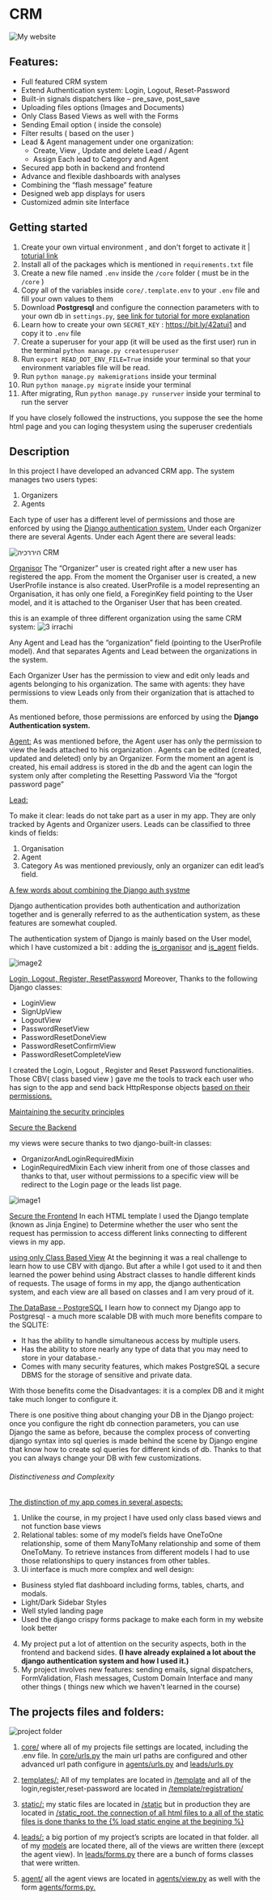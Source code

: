 # CRM 

![My website](https://crm2-naq4z.ondigitalocean.app)


## Features:
- Full featured CRM system
- Extend Authentication system: Login, Logout, Reset-Password 
- Built-in signals dispatchers like – pre_save, post_save
- Uploading files options (Images and Documents)
- Only Class Based Views as well with the Forms
- Sending Email option ( inside the console)
- Filter results ( based on the user )
- Lead & Agent management under one organization:
    - Create,  View , Update and delete Lead / Agent
    - Assign Each lead to Category and Agent
- Secured app both in backend and frontend
- Advance and flexible dashboards with analyses
- Combining the “flash message” feature
- Designed web app displays for users
- Customized admin site Interface





## Getting started
1. Create your own virtual environment , and  don't forget to activate it | [toturial link](https://bit.ly/3YQlTDn)
2. Install all of the packages which is mentioned in ```requirements.txt``` file
3. Create a new file named ```.env``` inside the ```/core``` folder ( must be in the ```/core``` )
4. Copy all of the variables inside ```core/.template.env``` to your ```.env``` file and fill your own values to them 
5. Download **Postgresql** and configure the connection parameters with to your own db in ```settings.py```, [see link for tutorial for more explanation](http://shorturl.at/dxEZ6) 
6. Learn how to create your own ```SECRET_KEY``` : https://bit.ly/42atuj1 and copy it to ```.env``` file
7. Create a superuser for your app (it will be used as the first user) run in the terminal ```python manage.py createsuperuser ```
8. Run ```export READ_DOT_ENV_FILE=True``` inside your terminal so that your environment variables file will be read.
9. Run ```python manage.py makemigrations``` inside your terminal
10. Run ```python manage.py migrate``` inside your terminal
11.  After migrating, Run ```python manage.py runserver``` inside your terminal to run the server

If you have closely followed the instructions, you suppose the see the home html page and you can loging thesystem using the superuser credentials



## Description
In this project I have developed an advanced CRM app.
The system manages two users types: 
1. Organizers
2. Agents


<ins></ins>


Each type of user has a different level of permissions and those are enforced by using the <ins>Django authentication system.</ins> 
Under each Organizer there are several Agents. Under each Agent there are several leads:


![היררכיה CRM](https://user-images.githubusercontent.com/113801007/225297061-e1189684-8e99-4c40-a5ef-1ef2c469da8a.JPG)

<ins>Organisor</ins>
The “Organizer” user is created right after a new user has registered the app. From the moment the Organiser user is created, a new UserProfile instance is also created. UserProfile is a model representing an Organisation, it has only one field, a ForeginKey field pointing to the User model,  and it is attached to the Organiser User that has been created.

this is an example of three different organization using the same CRM system:
![3 irrachi](https://user-images.githubusercontent.com/113801007/225299472-67e21789-7a1d-4243-8e24-1fa032d622b9.JPG)

Any Agent and Lead has the “organization” field (pointing to the UserProfile model). And that separates Agents and Lead between the organizations in the system. 

Each Organizer User has the permission to view and edit only leads and agents belonging to his organization. The same with agents: they have permissions to view Leads only from their organization that is attached to them.

As mentioned before, those permissions are enforced by using the **Django Authentication system.**


<ins>Agent:</ins>
As was mentioned before, the Agent user has only the permission to view the leads attached to his organization . Agents can be edited (created, updated and deleted) only by an Organizer. Form the moment an agent is created, his email address is stored in the db and the agent can login the system only after completing the Resetting Password Via the “forgot password page”

<ins>Lead:</ins>

To make it clear: leads do not take part as a user in my app. They are only tracked by Agents and Organizer users. Leads can be classified to three kinds of fields:
1. Organisation
2. Agent
3. Category
As was mentioned previously, only an organizer can edit lead’s field.

<ins>A few words about combining the Django auth systme</ins>

Django authentication provides both authentication and authorization together and is generally referred to as the authentication system, as these features are somewhat coupled.

The authentication system of Django is mainly based on the User model, which I have customized a bit : adding the <ins>is_organisor</ins> and <ins>is_agent</ins> fields.

![image2](https://user-images.githubusercontent.com/113801007/225300646-18b8887e-48ce-4bf7-b639-73bde71781f2.png)

<ins>Login, Logout, Register, ResetPassword</ins>
Moreover, Thanks to the  following Django classes:
- LoginView
- SignUpView
- LogoutView
- PasswordResetView
- PasswordResetDoneView
- PasswordResetConfirmView
- PasswordResetCompleteView

I created the Login, Logout , Register and Reset Password functionalities.
Those CBV( class based view ) gave me the tools to track each user who has sign to the app and send back HttpResponse objects <ins>based on their permissions.</ins> 


<ins>Maintaining the security principles</ins>

<ins>Secure the Backend</ins>

my views were secure thanks to two django-built-in classes:
* OrganizorAndLoginRequiredMixin
* LoginRequiredMixin
Each view inherit from one of those classes and thanks to that, user without permissions to a specific view will be redirect to the Login page or the leads list page.

![image1](https://user-images.githubusercontent.com/113801007/225301742-3bc7db1e-0723-4d3e-9f61-d9f86011a844.png)

<ins>Secure the Frontend</ins>
In each HTML template I used the Django template (known as Jinja Engine) to Determine whether the user who sent the request has permission to access different links connecting to different views in my app.


<ins>using only Class Based View</ins>
At the beginning it was a real challenge to learn how to use CBV with django. But after a while I got used to it and then learned the power behind using Abstract classes to handle different kinds of requests. The usage of forms in my app, the django authentication system, and each view are all based on classes and I am very proud of it.

<ins>The DataBase - PostgreSQL</ins>
I learn how to connect my Django app to Postgresql - a much more scalable DB with much more benefits compare to the SQLITE:
- It has the ability to handle simultaneous access by multiple users. 
- Has the ability to store nearly any type of data that you may need to store in your database.- 
- Comes with many security features, which makes PostgreSQL a secure DBMS for the storage of sensitive and private data.

With those benefits come the Disadvantages: it is a complex DB and it might take much longer to configure it.

There is one positive thing about changing your DB in the Django project: once you configure the right db connection parameters, you can use Django the same as before, because the complex process of converting django syntax into sql queries is made behind the scene by Django engine that know how to create sql queries for different kinds of db. Thanks to that you can always change your DB with few customizations.

###### Distinctiveness and Complexity

<ins>The distinction of my app comes in several aspects:</ins>
 
1. Unlike the course, in my project I have used only class based views and not function base views
2. Relational tables: some of my model’s fields have OneToOne relationship, some of them ManyToMany relationship and some of them OneToMany. To retrieve instances from different models I had to use those relationships to query instances from other tables.
3. Ui interface is much more complex and well design:
- Business styled flat dashboard including  forms, tables, charts, and modals.
- Light/Dark Sidebar Styles
- Well styled landing page
- Used the django crispy forms package to make each form in my website look better
4. My project put a lot of attention on the security aspects, both in the frontend and backend sides. **(I have already explained a lot about the django authentication system and how I used it.)**
5. My project involves new features: sending emails, signal dispatchers, FormValidation, Flash messages, Custom Domain Interface and many other things ( things new which we haven't learned in the course)


## The projects files and folders:

![project folder](https://user-images.githubusercontent.com/113801007/225306487-485df735-d105-4fee-a04f-bdf8f7c644d8.JPG)

<ins></ins>

1. <ins>core/</ins>
where all of my projects file settings are located, including the .env file. In <ins>core/urls.py</ins> the main url paths are configured and other advanced url path configure in <ins>agents/urls.py</ins> and <ins>leads/urls.py</ins> 

2. <ins>templates/:</ins>
All of my templates are located in <ins>/template</ins>  and all of the login,register,reset-password are located in <ins>/template/registration/</ins>

3. <ins>static/:</ins>
my static files are located in <ins>/static</ins> but in production they are located in <ins>/static_root. the connection of all html files to a all of the static files is done thanks to the {% load static engine at the begining %}
</ins>

4. <ins>leads/:</ins>
a big portion of my project’s scripts are located in that folder.
all of my <ins>models</ins> are located there, all of the views are written there (except the agent view). In <ins>leads/forms.py</ins> there are a bunch of forms classes that were written.

5. <ins>agent/</ins>
all the agent views are located in <ins>agents/view.py</ins> as well with the form <ins>agents/forms.py.</ins> 


















 
